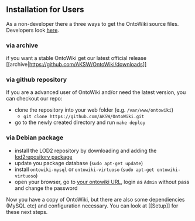 ## Installation for Users 

As a non-developer there a three ways to get the OntoWiki source files. Developers look [here](SetupDevelopers).

### via archive
if you want a stable OntoWiki get our latest official release
[[archive|https://github.com/AKSW/OntoWiki/downloads]]

### via github repository
If you are a advanced user of OntoWiki and/or need the latest version, you can checkout our repo:

* clone the repository into your web folder (e.g. `/var/www/ontowiki`)
  * `git clone https://github.com/AKSW/OntoWiki.git`
* go to the newly created directory and run `make deploy`

### via Debian package

* install the LOD2 repository by downloading and adding the [lod2repository
  package](http://stack.lod2.eu/lod2repository_current_all.deb)
* update you package database (`sudo apt-get update`)
* install `ontowiki-mysql` or `ontowiki-virtuoso` (`sudo apt-get ontowiki-virtuoso`)
* open your browser, go to [your ontowiki URL](http://localhost/ontowiki/), login as `Admin` without pass and change the password

Now you have a copy of OntoWiki, but there are also some dependiencies (MySQL etc) and configuration necessary. You can look at [[Setup]] for these next steps.
